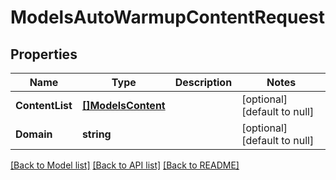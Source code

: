 # ModelsAutoWarmupContentRequest

## Properties
Name | Type | Description | Notes
------------ | ------------- | ------------- | -------------
**ContentList** | [**[]ModelsContent**](models.Content.md) |  | [optional] [default to null]
**Domain** | **string** |  | [optional] [default to null]

[[Back to Model list]](../README.md#documentation-for-models) [[Back to API list]](../README.md#documentation-for-api-endpoints) [[Back to README]](../README.md)


